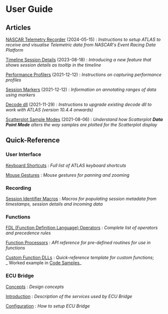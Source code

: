 # User Guide

## Articles
[NASCAR Telemetry Recorder](articles/nascar-telemetry-recorder.md) (2024-05-15)
:   _Instructions to setup ATLAS to receive and visualise Telemetric data from NASCAR's Event Racing Data Platform_

[Timeline Session Details](articles/timeline-info.md) (2023-08-18)
:  _Introducing a new feature that shows session details as tooltip in the timeline_

[Performance Profilers](articles/profiling.md) (2021-12-12)
:   _Instructions on capturing performance profiles_

[Session Markers](articles/markers.md) (2021-12-12)
:   _Information on annotating ranges of data using markers_

[Decode dll](articles/decode-dll.md) (2021-11-29)
:   _Instructions to upgrade existing decode dll to work with ATLAS (version 10.4.4 onwards)_

[Scatterplot Sample Modes](articles/scatterplot-sample-modes.md) (2021-08-06)
:   _Understand how Scatterplot **Data Point Mode** alters the way samples are plotted for the Scatterplot display_

## Quick-Reference

### User Interface

[Keyboard Shortcuts](ui/keyboard.md)
:   _Full list of ATLAS keyboard shortcuts_

[Mouse Gestures](ui/mouse.md)
:   _Mouse gestures for panning and zooming_

### Recording

[Session Identifier Macros](recording/session-identifier-macros.md)
:   _Macros for populating session metadata from timestamps, session details and incoming data_

### Functions

[FDL (Function Definition Language) Operators](functions/fdl-operators.md)
:   _Complete list of operators and precedence rules_

[Function Processors](functions/processors.md)
:   _API reference for pre-defined routines for use in functions_

[Custom Function DLLs](functions/dlls.md)
:   _Quick-reference template for custom functions_;  
    _ Worked example in [Code Samples](../developer/sqlrace/index#code-samples-index)_

### ECU Bridge

[Concepts](ecu-bridge/design-concept.md)
:   _Design concepts_

[Introduction](ecu-bridge/introduction.md)
:   _Description of the services used by ECU Bridge_

[Configuration](ecu-bridge/configuration.md)
:   _How to setup ECU Bridge_
